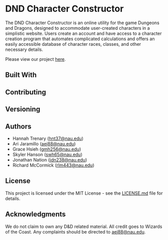 # DND Character Constructor

The DND Character Constructor is an online utility for the game Dungeons and Dragons, designed to accommodate user-created characters in a simplistic website. Users create an account and have access to a character creation program that automates complicated calculations and offers an easily accessible database of character races, classes, and other necessary details.

Please view our project [here](http://http://hwsrv-766227.hostwindsdns.com/).

## Built With

## Contributing

## Versioning

## Authors
  - Hannah Trenary (hnt37@nau.edu)
  - Ari Jaramillo (aej88@nau.edu)
  - Grace Hsieh (gmh256@nau.edu)
  - Skyler Hanson (swh65@nau.edu)
  - Jonathan Nation (jdn238@nau.edu)
  - Richard McCormick (rlm443@nau.edu)


## License

This project is licensed under the MIT License - see the [LICENSE.md](https://github.com/cloudandr0id/DNDCharacterCreation/blob/main/LICENSE.md) file for details.

## Acknowledgments

We do not claim to own any D&D related material. All credit goes to Wizards of the Coast. Any complaints should be directed to aej88@nau.edu.

